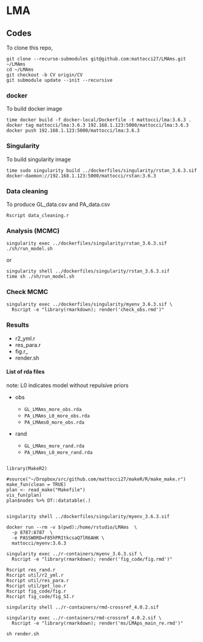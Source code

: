# LMA

## Codes

To clone this repo,

```
git clone --recurse-submodules git@github.com:mattocci27/LMAms.git ~/LMAms
cd ~/LMAms
git checkout -b CV origin/CV
git submodule update --init --recursive

```

### docker

To build docker image

```
time docker build -f docker-local/Dockerfile -t mattocci/lma:3.6.3 .
docker tag mattocci/lma:3.6.3 192.168.1.123:5000/mattocci/lma:3.6.3 
docker push 192.168.1.123:5000/mattocci/lma:3.6.3 
```

### Singularity

To build singularity image

```
time sudo singularity build ../dockerfiles/singularity/rstan_3.6.3.sif docker-daemon://192.168.1.123:5000/mattocci/rstan:3.6.3
```

### Data cleaning  

To produce GL_data.csv and PA_data.csv

```
Rscript data_cleaning.r
```

### Analysis (MCMC)

```
singularity exec ../dockerfiles/singularity/rstan_3.6.3.sif ./sh/run_model.sh
```

or 

```
singularity shell ../dockerfiles/singularity/rstan_3.6.3.sif
time sh ./sh/run_model.sh
```


### Check MCMC

```
singularity exec ../dockerfiles/singularity/myenv_3.6.3.sif \
  Rscript -e "library(rmarkdown); render('check_obs.rmd')"
```

### Results

- r2_yml.r
- res_para.r
- fig.r_
- render.sh

#### List of rda files

note: L0 indicates model without repulsive priors 

- obs
  - `GL_LMAms_more_obs.rda`
  - `PA_LMAms_L0_more_obs.rda` 
  - `PA_LMAms0_more_obs.rda`

- rand
  - `GL_LMAms_more_rand.rda`
  - `PA_LMAms_L0_more_rand.rda`

```{r}

library(MakeR2)

#source("~/Dropbox/src/github.com/mattocci27/makeR/R/make_make.r")
make_fun(clean = TRUE)
plan <- read_make("Makefile")
vis_fun(plan)
plan$nodes %>% DT::datatable(.)

```


```{r}

singularity shell ../dockerfiles/singularity/myenv_3.6.3.sif

docker run --rm -v $(pwd):/home/rstudio/LMAms  \
  -p 8787:8787  \
  -e PASSWORD=F85hPRItkcsaQ7lR6AHK \
  mattocci/myenv:3.6.3

singularity exec ../r-containers/myenv_3.6.3.sif \
  Rscript -e "library(rmarkdown); render('fig_code/fig.rmd')"

Rscript res_rand.r
Rscript util/r2_yml.r
Rscript util/res_para.r
Rscript util/get_loo.r
Rscript fig_code/fig.r
Rscript fig_code/fig_SI.r

singularity shell ../r-containers/rmd-crossref_4.0.2.sif

singularity exec ../r-containers/rmd-crossref_4.0.2.sif \
  Rscript -e "library(rmarkdown); render('ms/LMAps_main_re.rmd')"

sh render.sh

```

